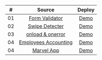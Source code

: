 |  #  |            Source             | Deploy |
| :-: | :----------------------------: | :-------: |
| 01  |       [Form Validator](https://github.com/ancaiman/mini-projects/tree/main/form-validator)       | [Demo](https://ancaiman.github.io/mini-projects/form-validator/)  |
| 02  |       [Swipe Detecter](https://github.com/ancaiman/mini-projects/tree/main/swipe-detecter)       | [Demo](https://ancaiman.github.io/mini-projects/swipe-detecter/)  |
| 03  |       [onload & onerror](https://github.com/ancaiman/mini-projects/tree/main/onload-onerror)       | [Demo](https://ancaiman.github.io/mini-projects/onload-onerror/)  |
| 04  |       [Employees Accounting](https://github.com/ancaiman/mini-projects/tree/main/employees-accounting)       | [Demo](https://ancaiman.github.io/mini-projects/employees-accounting/build)  |
| 04  |       [Marvel App](https://github.com/ancaiman/mini-projects/tree/main/marvel-app)       | [Demo](https://ancaiman.github.io/mini-projects/marvel-app/build)  |